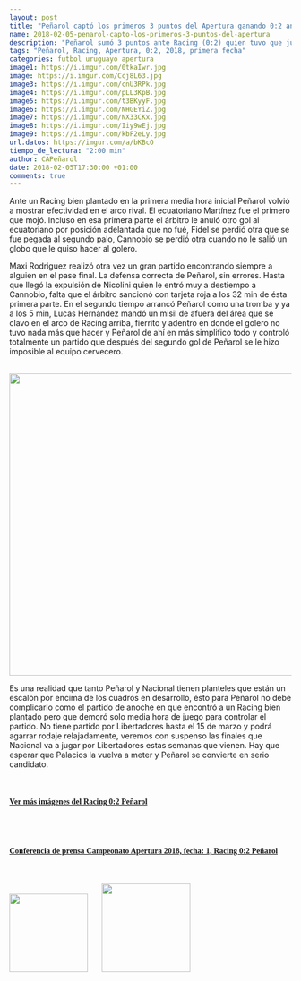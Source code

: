 ```yaml
---
layout: post
title: "Peñarol captó los primeros 3 puntos del Apertura ganando 0:2 ante Racing"
name: 2018-02-05-penarol-capto-los-primeros-3-puntos-del-apertura
description: "Peñarol sumó 3 puntos ante Racing (0:2) quien tuvo que jugar con un hombre de menos todo el segundo tiempo. El partido fue correspondiente a la primera fecha del Campeonato Apertura 2018."
tags: "Peñarol, Racing, Apertura, 0:2, 2018, primera fecha"
categories: futbol uruguayo apertura
image1: https://i.imgur.com/0tkaIwr.jpg
image: https://i.imgur.com/Ccj8L63.jpg
image3: https://i.imgur.com/cnU3RPk.jpg
image4: https://i.imgur.com/pLL3KpB.jpg
image5: https://i.imgur.com/t3BKyyF.jpg
image6: https://i.imgur.com/NHGEYiZ.jpg
image7: https://i.imgur.com/NX33CKx.jpg
image8: https://i.imgur.com/Iiy9wEj.jpg
image9: https://i.imgur.com/kbF2eLy.jpg
url.datos: https://imgur.com/a/bKBcO
tiempo_de_lectura: "2:00 min"
author: CAPeñarol
date: 2018-02-05T17:30:00 +01:00
comments: true
---
```


Ante un Racing bien plantado en la primera media hora inicial Peñarol volvió a mostrar efectividad en el arco rival. El ecuatoriano Martínez fue el primero que mojó. Incluso en esa primera parte el árbitro le anuló otro gol al ecuatoriano por posición adelantada que no fué, Fidel se perdió otra que se fue pegada al segundo palo, Cannobio se perdió otra cuando no le salió un globo que le quiso hacer al golero.

Maxi Rodriguez realizó otra vez un gran partido encontrando siempre a alguien en el pase final. La defensa correcta de Peñarol, sin errores. Hasta que llegó la expulsión de Nicolini quien le entró muy a destiempo a Cannobio, falta que el árbitro sancionó con tarjeta roja a los 32 min de ésta primera parte. En el segundo tiempo arrancó Peñarol como una tromba y ya a los 5 min, Lucas Hernández mandó un misil de afuera del área que se clavo en el arco de Racing arriba, fierrito y adentro en donde el golero no tuvo nada más que hacer y Peñarol de ahí en más simplifico todo y controló totalmente un partido que después del segundo gol de Peñarol se le hizo imposible al equipo cervecero.

<br>

<img src="https://i.imgur.com/NHGEYiZ.jpg" width="540px">

<br>

Es una realidad que tanto Peñarol y Nacional tienen planteles que están un escalón por encima de los cuadros en desarrollo, ésto para Peñarol no debe complicarlo como el partido de anoche en que encontró a un Racing bien plantado pero que demoró solo media hora de juego para controlar el partido. No tiene partido por Libertadores hasta el 15 de marzo y podrá agarrar rodaje relajadamente, veremos con suspenso las finales que Nacional va a jugar por Libertadores estas semanas que vienen. Hay que esperar que Palacios la vuelva a meter y Peñarol se convierte en serio candidato.

<br>

<h4 style="font-family:fantasy;color:c1bab4;"><a href="{{ site.url }}/imagenes-racing-peñarol"><i class="fa fa-camera" style="color:red;"></i> Ver más imágenes del Racing 0:2 Peñarol</a></h4>
<br>
<br>

<h4 style="font-family:fantasy;color:#c1bab4;"><a href="{{ site.url }}/conferencias/conferencia-apertura-fecha1-racing-peñarol">Conferencia de prensa Campeonato Apertura 2018, fecha: 1, Racing 0:2 Peñarol</a></h4>
<br>

<a href="{{ site.url }}/conferencia-apertura-fecha1-racing-peñarol"><img src="https://i.imgur.com/RXscK1n.jpg" width="140px;" style="margin-right:25px;"><img src="https://i.imgur.com/KLZy51o.jpg" width="158px;"></a>
<br><br>
